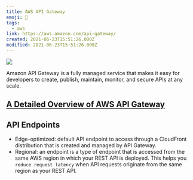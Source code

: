 ```yaml
---
title: AWS API Gateway
emoji: 📝
tags:
  - aws
link: https://aws.amazon.com/api-gateway/
created: 2021-06-23T15:51:26.000Z
modified: 2021-06-23T15:51:26.000Z
---
```


![](https://user-images.githubusercontent.com/6509926/55251995-c4c1a680-521f-11e9-8e1c-f01ad5622f1e.png)

Amazon API Gateway is a fully managed service that makes it easy for developers to create, publish, maintain, monitor, and secure APIs at any scale.

## [A Detailed Overview of AWS API Gateway](https://www.alexdebrie.com/posts/api-gateway-elements/)

## API Endpoints

- Edge-optimized: default API endpoint to access through a CloudFront distribution that is created and managed by API Gateway.
- Regional: an endpoint is a type of endpoint that is accessed from the same AWS region in which your REST API is deployed. This helps you `reduce request latency` when API requests originate from the same region as your REST API.
